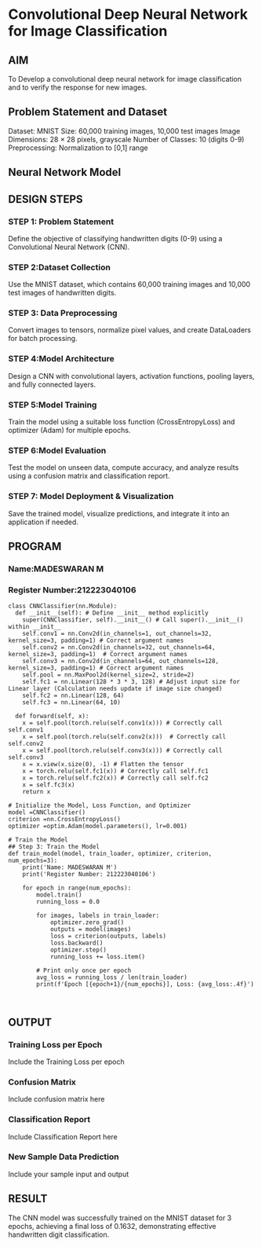 # Convolutional Deep Neural Network for Image Classification

## AIM

To Develop a convolutional deep neural network for image classification and to verify the response for new images.

## Problem Statement and Dataset

Dataset: MNIST
Size: 60,000 training images, 10,000 test images
Image Dimensions: 28 × 28 pixels, grayscale
Number of Classes: 10 (digits 0-9)
Preprocessing: Normalization to [0,1] range

## Neural Network Model



## DESIGN STEPS

### STEP 1: Problem Statement
Define the objective of classifying handwritten digits (0-9) using a Convolutional Neural Network (CNN).

### STEP 2:Dataset Collection
Use the MNIST dataset, which contains 60,000 training images and 10,000 test images of handwritten digits.
### STEP 3: Data Preprocessing
Convert images to tensors, normalize pixel values, and create DataLoaders for batch processing.
### STEP 4:Model Architecture
Design a CNN with convolutional layers, activation functions, pooling layers, and fully connected layers.
### STEP 5:Model Training
Train the model using a suitable loss function (CrossEntropyLoss) and optimizer (Adam) for multiple epochs.
### STEP 6:Model Evaluation
Test the model on unseen data, compute accuracy, and analyze results using a confusion matrix and classification report.
### STEP 7: Model Deployment & Visualization
Save the trained model, visualize predictions, and integrate it into an application if needed.
## PROGRAM

### Name:MADESWARAN M
### Register Number:212223040106
```
class CNNClassifier(nn.Module):
  def __init__(self): # Define __init__ method explicitly
    super(CNNClassifier, self).__init__() # Call super().__init__() within __init__
    self.conv1 = nn.Conv2d(in_channels=1, out_channels=32, kernel_size=3, padding=1) # Correct argument names
    self.conv2 = nn.Conv2d(in_channels=32, out_channels=64, kernel_size=3, padding=1)  # Correct argument names
    self.conv3 = nn.Conv2d(in_channels=64, out_channels=128, kernel_size=3, padding=1) # Correct argument names
    self.pool = nn.MaxPool2d(kernel_size=2, stride=2)
    self.fc1 = nn.Linear(128 * 3 * 3, 128) # Adjust input size for Linear layer (Calculation needs update if image size changed)
    self.fc2 = nn.Linear(128, 64)
    self.fc3 = nn.Linear(64, 10)

  def forward(self, x):
    x = self.pool(torch.relu(self.conv1(x))) # Correctly call self.conv1
    x = self.pool(torch.relu(self.conv2(x)))  # Correctly call self.conv2
    x = self.pool(torch.relu(self.conv3(x))) # Correctly call self.conv3
    x = x.view(x.size(0), -1) # Flatten the tensor
    x = torch.relu(self.fc1(x)) # Correctly call self.fc1
    x = torch.relu(self.fc2(x)) # Correctly call self.fc2
    x = self.fc3(x)
    return x
```

```
# Initialize the Model, Loss Function, and Optimizer
model =CNNClassifier()
criterion =nn.CrossEntropyLoss()
optimizer =optim.Adam(model.parameters(), lr=0.001)

```

```
# Train the Model
## Step 3: Train the Model
def train_model(model, train_loader, optimizer, criterion, num_epochs=3):
    print('Name: MADESWARAN M')
    print('Register Number: 212223040106')

    for epoch in range(num_epochs):
        model.train()
        running_loss = 0.0
        
        for images, labels in train_loader:
            optimizer.zero_grad()
            outputs = model(images)
            loss = criterion(outputs, labels)
            loss.backward()
            optimizer.step()
            running_loss += loss.item()
        
        # Print only once per epoch
        avg_loss = running_loss / len(train_loader)
        print(f'Epoch [{epoch+1}/{num_epochs}], Loss: {avg_loss:.4f}')



```

## OUTPUT
### Training Loss per Epoch

Include the Training Loss per epoch

### Confusion Matrix

Include confusion matrix here

### Classification Report

Include Classification Report here


### New Sample Data Prediction

Include your sample input and output 

## RESULT
The CNN model was successfully trained on the MNIST dataset for 3 epochs, achieving a final loss of 0.1632, demonstrating effective handwritten digit classification.
